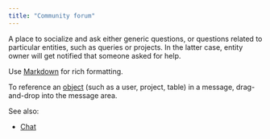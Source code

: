```yaml
---
title: "Community forum"
---
```


A place to socialize and ask either generic questions, or questions related to particular entities, such as queries or
projects. In the latter case, entity owner will get notified that someone asked for help.

Use [Markdown](../datagrok/markdown.md) for rich formatting.

To reference an [object](../concepts/objects.md) (such as a user, project, table) in a message, drag-and-drop into the
message area.

See also:

* [Chat](chat.md)
